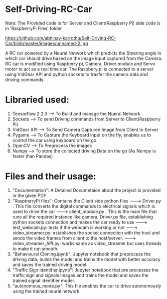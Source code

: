 # Self-Driving-RC-Car
Note: The Provided code is for Server and Client(Raspberry Pi) side code is in 'RaspberryPi Files' folder

https://github.com/abhinay-karrothu/Self-Driving-RC-Car/blob/master/images/unnamed-2.jpg

A RC car powered by a Neural Network which predicts the Steering angle in which car should drive based on the image input captured from the Camera.
RC car is modified using Raspberry pi, Camera, Driver module and Servo motor to act as a real time car. The Raspbery pi is connected to a server using VidGear API and python sockets to trasfer the camera data and driving commands.

# Libraried used:
1. Tensorflow 2.2.0 --> To Build and manage the Nueral Network
2. Sockets          --> To send Driving commands from Server to Client(Raspberry Pi)
3. VidGear API      --> To Send Camera Captured Image from Client to Server
4. Pygame           --> To Capture the Keyboard input on the fly, enables us to control the car using keyboard on the go.
5. OpenCV           --> To Preprocess the images
6. Numpy            --> To store the collected driving Data on the go (As Numpy is faster than Pandas)

# Files and their usage:
1. "Documentation": A Detailed Documetaion about the project is provided in the given PDF
2. "RaspberryPi files": Contains the Client side python files
   ---> Driver.py : This file converts the digital commands to electrical signals which is used to drive the car
   ---> client_module.py : This is the main file that runs all the required instance like camera, Driver.py file, establishing python sockets connection and makes the car ready to use
   ---> test_webcam.py: tests if the webcam is working or not
   ---> video_streamer.py: establishes the socket connection with the host and sends the video frames from client to the host/server.
   ---> video_streamer_API.py: works same as video_streamer but uses threads to make it run smooth.
3. "Behavioural Cloning.ipynb": Jupyter notebook that preprocess the driving data, builds the model and trains the model with better accuracy and saves the trained driving model.
4. "Traffic Sign Identifier.ipynb": Jupyter notebook that pre processes the traffic sign and signals images and trains the model and saves the trained signal identifier model.
5. "autonomous_mode.py": This file enables the car to drive autonomously using the trained neural network.
